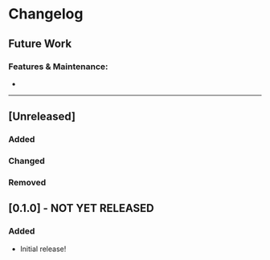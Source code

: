 # Changelog

## Future Work
### Features & Maintenance:
- 

----

## [Unreleased]
### Added    
### Changed    
### Removed    


## [0.1.0] - NOT YET RELEASED
### Added
* Initial release!
